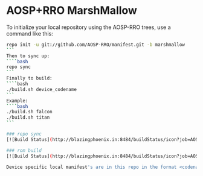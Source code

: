 AOSP+RRO MarshMallow
===========

To initialize your local repository using the AOSP-RRO trees, use a command like this:
````bash
repo init -u git://github.com/AOSP-RRO/manifest.git -b marshmallow
```
Then to sync up:
````bash
repo sync
```
Finally to build:
````bash
./build.sh device_codename
```
Example:
````bash
./build.sh falcon
./build.sh titan
```

### repo sync
[![Build Status](http://blazingphoenix.in:8484/buildStatus/icon?job=AOSP-RRO-Sync)](http://blazingphoenix.in:8484/job/AOSP-RRO-Sync/)

### rom build
[![Build Status](http://blazingphoenix.in:8484/buildStatus/icon?job=AOSP-RRO)](http://blazingphoenix.in:8484/job/AOSP-RRO/)

Device specific local manifest's are in this repo in the format <codename>.xml

